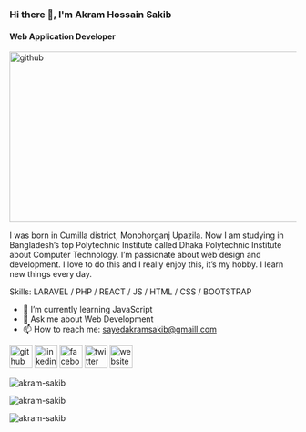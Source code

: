 ### Hi there 👋, I'm Akram Hossain Sakib
#### Web Application Developer
<img src='https://i.ibb.co/8gYqdgt/Sakib-3.jpg' alt='github' height='300px' width="600px">

I was born in Cumilla district, Monohorganj Upazila. Now I am studying in Bangladesh’s top Polytechnic Institute called Dhaka Polytechnic Institute about Computer Technology. I’m passionate about web design and development. I love to do this and I really enjoy this, it’s my hobby. I learn new things every day.

Skills: LARAVEL / PHP / REACT / JS / HTML / CSS / BOOTSTRAP

- 🌱 I’m currently learning JavaScript 
- 💬 Ask me about Web Development 
- 📫 How to reach me: sayedakramsakib@gmaill.com 


[<img src='https://cdn.jsdelivr.net/npm/simple-icons@3.0.1/icons/github.svg' alt='github' height='40'>](https://github.com/https://github.com/Akram-Sakib/)  [<img src='https://cdn.jsdelivr.net/npm/simple-icons@3.0.1/icons/linkedin.svg' alt='linkedin' height='40'>](https://www.linkedin.com/in/https://www.linkedin.com/in/akram-sakib-a7742a214//)  [<img src='https://cdn.jsdelivr.net/npm/simple-icons@3.0.1/icons/facebook.svg' alt='facebook' height='40'>](https://www.facebook.com/https://www.facebook.com/profile.php?id=100010944272366)  [<img src='https://cdn.jsdelivr.net/npm/simple-icons@3.0.1/icons/twitter.svg' alt='twitter' height='40'>](https://twitter.com/https://twitter.com/AkramSakib4)  [<img src='https://cdn.jsdelivr.net/npm/simple-icons@3.0.1/icons/icloud.svg' alt='website' height='40'>](http://sakisite.xyz/about-me/) 

<p align="left"> <img src="https://komarev.com/ghpvc/?username=akram-sakib&label=Profile%20views&color=0e75b6&style=flat" alt="akram-sakib" /> </p>

<p><img align="center" src="https://github-readme-stats.vercel.app/api/top-langs?username=akram-sakib&show_icons=true&locale=en&layout=compact" alt="akram-sakib" /></p>

<p><img align="center" src="https://github-readme-streak-stats.herokuapp.com/?user=akram-sakib&" alt="akram-sakib" /></p>
